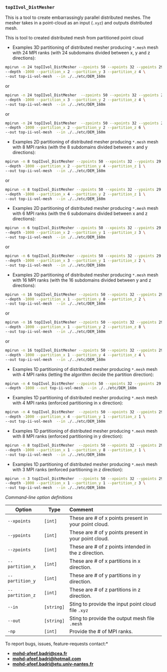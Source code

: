 
### `topIIvol_DistMesher`

This is a tool to create embarrassingly parallel distributed meshes. The mesher takes in a point-cloud as an input (`.xyz`) and outputs distributed mesh.

This is  tool to created distributed mesh from  partitioned point cloud

- Examples 3D partitioning of distributed mesher producing  `*.mesh` mesh with 24 MPI ranks (with 24 subdomains divided between x, y and z directions):

```bash
mpirun -n 24 topIIvol_DistMesher --zpoints 50 --xpoints 32 --ypoints 29 \
--depth -1000 --partition_x 2 --partition_y 3 --partition_z 4 \
--out top-ii-vol-mesh  --in ./../etc/DEM_160m 
```
or 
```bash
mpirun -n 24 topIIvol_DistMesher  --zpoints 50 --xpoints 32 --ypoints 29 \
--depth -1000 --partition_x 3 --partition_y 2 --partition_z 4 \
--out top-ii-vol-mesh  --in ./../etc/DEM_160m 
```
or
```bash
mpirun -n 24 topIIvol_DistMesher  --zpoints 50 --xpoints 32 --ypoints 29 \
--depth -1000 --partition_x 2 --partition_y 2 --partition_z 6 \
--out top-ii-vol-mesh  --in ./../etc/DEM_160m
```

- Examples 2D partitioning of distributed mesher producing  `*.mesh` mesh with 8 MPI ranks (with the 8 subdomains divided between x and y directions):

```bash
mpirun -n 8 topIIvol_DistMesher --zpoints 50 --xpoints 32 --ypoints 29 \
--depth -1000 --partition_x 2 --partition_y 4 --partition_z 1 \
--out top-ii-vol-mesh  --in ./../etc/DEM_160m 
```
or
```bash
mpirun -n 8 topIIvol_DistMesher --zpoints 50 --xpoints 32 --ypoints 29 \
--depth -1000 --partition_x 4 --partition_y 2 --partition_z 1 \
--out top-ii-vol-mesh  --in ./../etc/DEM_160m 
```

- Examples 2D partitioning of distributed mesher producing  `*.mesh` mesh with 6 MPI ranks (with the 6 subdomains divided between x and z directions):


```bash
mpirun -n 6 topIIvol_DistMesher --zpoints 50 --xpoints 32 --ypoints 29 \
--depth -1000 --partition_x 2 --partition_y 1 --partition_z 3 \
--out top-ii-vol-mesh  --in ./../etc/DEM_160m 
```
or
```bash
mpirun -n 6 topIIvol_DistMesher --zpoints 50 --xpoints 32 --ypoints 29 \
--depth -1000 --partition_x 3 --partition_y 1 --partition_z 2 \
--out top-ii-vol-mesh  --in ./../etc/DEM_160m 
```

- Examples 2D partitioning of distributed mesher producing  `*.mesh` mesh with 16 MPI ranks (with the 16 subdomains divided between y and z directions):


```bash
mpirun -n 16 topIIvol_DistMesher --zpoints 50 --xpoints 32 --ypoints 29 \
--depth -1000 --partition_x 1 --partition_y 8 --partition_z 2 \
--out top-ii-vol-mesh  --in ./../etc/DEM_160m 
```
or
```bash
mpirun -n 16 topIIvol_DistMesher --zpoints 50 --xpoints 32 --ypoints 29 \
--depth -1000 --partition_x 1 --partition_y 2 --partition_z 8 \
--out top-ii-vol-mesh  --in ./../etc/DEM_160m 
```
or
```bash
mpirun -n 16 topIIvol_DistMesher --zpoints 50 --xpoints 32 --ypoints 29 \
--depth -1000 --partition_x 1 --partition_y 4 --partition_z 4 \
--out top-ii-vol-mesh  --in ./../etc/DEM_160m 
```

- Examples 1D partitioning of distributed mesher producing  `*.mesh` mesh with 4 MPI ranks (letting the algorithm decide the partition direction): 

```bash
mpirun -n 4 topIIvol_DistMesher --zpoints 50 --xpoints 32 --ypoints 29 \
--depth -1000 --out top-ii-vol-mesh  --in ./../etc/DEM_160m
```

- Examples 1D partitioning of distributed mesher producing  `*.mesh` mesh with 4 MPI ranks (enforced partitioning in x direction): 

```bash
mpirun -n 4 topIIvol_DistMesher  --zpoints 50 --xpoints 32 --ypoints 29 \
--depth -1000 --partition_x 4 --partition_y 1 --partition_z 1 \
--out top-ii-vol-mesh  --in ./../etc/DEM_160m 
```

- Examples 1D partitioning of distributed mesher producing  `*.mesh` mesh with 8 MPI ranks (enforced partitioning in y direction): 

```bash
mpirun -n 8 topIIvol_DistMesher  --zpoints 50 --xpoints 32 --ypoints 29 \
--depth -1000 --partition_x 1 --partition_y 8 --partition_z 1 \
--out top-ii-vol-mesh  --in ./../etc/DEM_160m 
```

- Examples 1D partitioning of distributed mesher producing  `*.mesh` mesh with 3 MPI ranks (enforced partitioning in z direction): 

	
```bash
mpirun -n 3 topIIvol_DistMesher  --zpoints 50 --xpoints 32 --ypoints 29 \
--depth -1000 --partition_x 1 --partition_y 1 --partition_z 3 \
--out top-ii-vol-mesh  --in ./../etc/DEM_160m 
```


*Command-line option definitions*

| Option            | Type       | Comment                                                     |
| ------------------| ---------- | :---------------------------------------------------------- |
| `--xpoints`       | `[int]`    | These are # of x points present in your point cloud.        |
| `--ypoints`       | `[int]`    | These are # of y points present in your point cloud.        |
| `--zpoints`       | `[int]`    | These are # of z points intended in the z direction.        |
| `--partition_x`   | `[int]`    | These are # of x partitions in x direction.                 |
| `--partition_y`   | `[int]`    | These are # of y partitions in y direction.                 |
| `--partition_z`   | `[int]`    | These are # of z partitions in z direction.                 |
| `--in`            | `[string]` | Sting to provide the input point cloud file `.xyz`          |
| `--out`           | `[string]` | Sting to provide the  output mesh file  `.mesh`             |
| `-np`             | `[int]`    | Provide the # of MPI ranks.                                 |



To report bugs, issues, feature-requests contact:* 

- **mohd-afeef.badri@cea.fr**
- **mohd-afeef.badri@hotmail.com**
- **mohd-afeef.badri@etu.univ-nantes.fr** 
